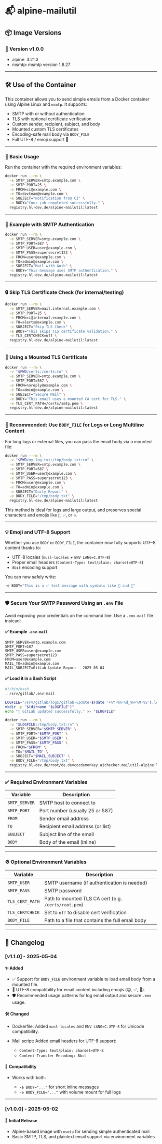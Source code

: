 # 📬 alpine-mailutil

## 📦 Image Versions

<!-- VERSION_START -->

### 🧱 Version v1.0.0

- alpine: 3.21.3
- msmtp: msmtp version 1.8.27

---

## 🛠️ Use of the Container

This container allows you to send simple emails from a Docker container using Alpine Linux and `msmtp`. It supports:

- SMTP with or without authentication
- TLS with optional certificate verification
- Custom sender, recipient, subject, and body
- Mounted custom TLS certificates
- Encoding-safe mail body via `BODY_FILE`
- Full UTF-8 / emoji support 🎉

---

### 🚀 Basic Usage

Run the container with the required environment variables:

```bash
docker run --rm \
  -e SMTP_SERVER=smtp.example.com \
  -e SMTP_PORT=25 \
  -e FROM=ci@example.com \
  -e TO=devteam@example.com \
  -e SUBJECT="Notification from CI" \
  -e BODY="Your job completed successfully." \
  registry.hl-dev.de/alpine-mailutil:latest
```

---

### 🔐 Example with SMTP Authentication

```bash
docker run --rm \
  -e SMTP_SERVER=smtp.example.com \
  -e SMTP_PORT=587 \
  -e SMTP_USER=user@example.com \
  -e SMTP_PASS=supersecret123 \
  -e FROM=user@example.com \
  -e TO=admin@example.com \
  -e SUBJECT="Mail with Auth" \
  -e BODY="This message uses SMTP authentication." \
  registry.hl-dev.de/alpine-mailutil:latest
```

---

### 🔒 Skip TLS Certificate Check (for internal/testing)

```bash
docker run --rm \
  -e SMTP_SERVER=mail.internal.example.com \
  -e SMTP_PORT=25 \
  -e FROM=ci@internal.example.com \
  -e TO=alerts@example.com \
  -e SUBJECT="Skip TLS Check" \
  -e BODY="This skips TLS certificate validation." \
  -e TLS_CERTCHECK=off \
  registry.hl-dev.de/alpine-mailutil:latest
```

---

### 📄 Using a Mounted TLS Certificate

```bash
docker run --rm \
  -v "$PWD/certs:/certs:ro" \
  -e SMTP_SERVER=smtp.example.com \
  -e SMTP_PORT=587 \
  -e FROM=noreply@example.com \
  -e TO=admin@example.com \
  -e SUBJECT="Secure Mail" \
  -e BODY="This email uses a mounted CA cert for TLS." \
  -e TLS_CERT_PATH=/certs/smtp.pem \
  registry.hl-dev.de/alpine-mailutil:latest
```

---

### 📝 Recommended: Use `BODY_FILE` for Logs or Long Multiline Content

For long logs or external files, you can pass the email body via a mounted file:

```bash
docker run --rm \
  -v "$PWD/my-log.txt:/tmp/body.txt:ro" \
  -e SMTP_SERVER=smtp.example.com \
  -e SMTP_PORT=587 \
  -e SMTP_USER=user@example.com \
  -e SMTP_PASS=supersecret123 \
  -e FROM=user@example.com \
  -e TO=admin@example.com \
  -e SUBJECT="Daily Report" \
  -e BODY_FILE="/tmp/body.txt" \
  registry.hl-dev.de/alpine-mailutil:latest
```

This method is ideal for logs and large output, and preserves special characters and emojis like `🐳`, `✅`, or `🔥`.

---

### 💡 Emoji and UTF-8 Support

Whether you use `BODY` or `BODY_FILE`, the container now fully supports UTF-8 content thanks to:

- UTF-8 locales (`musl-locales` + `ENV LANG=C.UTF-8`)
- Proper email headers (`Content-Type: text/plain; charset=UTF-8`)
- `8bit` encoding support

You can now safely write:

```bash
-e BODY="This is a ✅ test message with symbols like 🐳 and 🚀"
```

---

### 🛡️ Secure Your SMTP Password Using an `.env` File

Avoid exposing your credentials on the command line. Use a `.env-mail` file instead:

#### ✅ Example `.env-mail`

```env
SMTP_SERVER=smtp.example.com
SMTP_PORT=587
SMTP_USER=user@example.com
SMTP_PASS=supersecret123
FROM=user@example.com
MAIL_TO=admin@example.com
MAIL_SUBJECT=GitLab Update Report - 2025-05-04
```

#### ✅ Load it in a Bash Script

```bash
#!/bin/bash
. /srv/gitlab/.env-mail

LOGFILE="/srv/gitlab/logs/gitlab-update-$(date '+%Y-%m-%d_%H-%M-%S').log"
mkdir -p "$(dirname "$LOGFILE")"
echo "🐳 GitLab updated successfully." >> "$LOGFILE"

docker run --rm \
  -v "$LOGFILE:/tmp/body.txt:ro" \
  -e SMTP_SERVER="$SMTP_SERVER" \
  -e SMTP_PORT="$SMTP_PORT" \
  -e SMTP_USER="$SMTP_USER" \
  -e SMTP_PASS="$SMTP_PASS" \
  -e FROM="$FROM" \
  -e TO="$MAIL_TO" \
  -e SUBJECT="$MAIL_SUBJECT" \
  -e BODY_FILE="/tmp/body.txt" \
  registry.hl-dev.de/root/de.devcocdemonkey.aichecker.mailutil-alpine:latest
```

---

### ✅ Required Environment Variables

| Variable      | Description                       |
| ------------- | --------------------------------- |
| `SMTP_SERVER` | SMTP host to connect to           |
| `SMTP_PORT`   | Port number (usually 25 or 587)   |
| `FROM`        | Sender email address              |
| `TO`          | Recipient email address (or list) |
| `SUBJECT`     | Subject line of the email         |
| `BODY`        | Body of the email (inline)        |

---

### ⚙️ Optional Environment Variables

| Variable        | Description                                          |
| --------------- | ---------------------------------------------------- |
| `SMTP_USER`     | SMTP username (if authentication is needed)          |
| `SMTP_PASS`     | SMTP password                                        |
| `TLS_CERT_PATH` | Path to mounted TLS CA cert (e.g. `/certs/root.pem`) |
| `TLS_CERTCHECK` | Set to `off` to disable cert verification            |
| `BODY_FILE`     | Path to a file that contains the full email body     |

---

## 📝 Changelog

### \[v1.1.0] - 2025-05-04

#### ✨ Added

- ✅ Support for `BODY_FILE` environment variable to load email body from a mounted file.
- 📧 UTF-8 compatibility for email content including emojis (😊, ✅, 🐳).
- 🛡️ Recommended usage patterns for log email output and secure `.env` usage.

#### 🛠️ Changed

- Dockerfile: Added `musl-locales` and `ENV LANG=C.UTF-8` for Unicode compatibility.
- Mail script: Added email headers for UTF-8 support:

  - `Content-Type: text/plain; charset=UTF-8`
  - `Content-Transfer-Encoding: 8bit`

#### 🧪 Compatibility

- Works with both:

  - `-e BODY="..."` for short inline messages
  - `-e BODY_FILE="..."` with volume mount for full logs

---

### \[v1.0.0] - 2025-05-02

#### 🚀 Initial Release

- Alpine-based image with `msmtp` for sending simple authenticated mail
- Basic SMTP, TLS, and plaintext email support via environment variables
